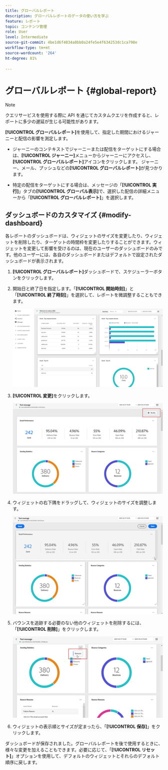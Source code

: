 ```yaml
---
title: グローバルレポート
description: グローバルレポートのデータの使い方を学ぶ
feature: レポート
topic: コンテンツ管理
role: User
level: Intermediate
source-git-commit: 4be1d6f4034a0bb0a24fe5e4f634253dc1ca798e
workflow-type: tm+mt
source-wordcount: '264'
ht-degree: 81%

---
```


# グローバルレポート {#global-report}

>[!NOTE]
>
> クエリサービスを使用する際に API を通じてカスタムクエリを作成すると、レポートに多少の遅延が生じる可能性があります。

**[!UICONTROL グローバルレポート]**&#x200B;を使用して、指定した期間におけるジャーニーと配信の影響を測定します。

* ジャーニーのコンテキストでジャーニーまたは配信をターゲットにする場合は、**[!UICONTROL ジャーニー]**&#x200B;メニューからジャーニーにアクセスし、**[!UICONTROL グローバルレポート]**&#x200B;アイコンをクリックします。 ジャーニー、メール、プッシュなどの&#x200B;**[!UICONTROL グローバルレポート]**&#x200B;が見つかります。

* 特定の配信をターゲットにする場合は、メッセージの「**[!UICONTROL 実行]**」タブの&#x200B;**[!UICONTROL グローバル表示]**&#x200B;で、選択した配信の詳細メニューから「**[!UICONTROL グローバルレポート]**」を選択します。

## ダッシュボードのカスタマイズ {#modify-dashboard}

各レポートのダッシュボードは、ウィジェットのサイズを変更したり、ウィジェットを削除したり、ターゲットの時間枠を変更したりすることができます。ウィジェットを変更して影響を受けるのは、現在のユーザーのダッシュボードのみです。他のユーザーには、各自のダッシュボードまたはデフォルトで設定されたダッシュボードが表示されます。

1. **[!UICONTROL グローバルレポート]**&#x200B;ダッシュボードで、スケジューラーボタンをクリックします。

1. 開始日と終了日を指定します。「**[!UICONTROL 開始時刻]**」と「**[!UICONTROL 終了時刻]**」を選択して、レポートを微調整することもできます。

   ![](../assets/global_report_6.png)

1. **[!UICONTROL 変更]**&#x200B;をクリックします。

   ![](../assets/global_report_8.png)

1. ウィジェットの右下隅をドラッグして、ウィジェットのサイズを調整します。

   ![](../assets/global_report_9.png)

1. バウンスを追跡する必要のない他のウィジェットを削除するには、「**[!UICONTROL 削除]**」をクリックします。

   ![](../assets/global_report_10.png)

1. ウィジェットの表示順とサイズが定まったら、「**[!UICONTROL 保存]**」をクリックします。

ダッシュボードが保存されました。グローバルレポートを後で使用するときに、様々な変更を加えることもできます。必要に応じて、「**[!UICONTROL リセット]**」オプションを使用して、デフォルトのウィジェットとそれらのデフォルト順序に戻します。
